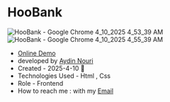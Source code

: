 # HooBank
![HooBank - Google Chrome 4_10_2025 4_53_39 AM](https://github.com/user-attachments/assets/db9ed335-017b-448d-9bfc-83f9ce4f6568)
![HooBank - Google Chrome 4_10_2025 4_55_39 AM](https://github.com/user-attachments/assets/4af1e2da-e4b7-41cf-9cbe-f41c64361290)
<ul>
  <li><a href="https://aydinnouriweb.github.io/HooBank/">Online Demo</a></li>
   <li>developed by <a href="https://github.com/AydinNouriWeb">Aydin Nouri</a></li>
   <li>Created - 2025-4-10 🖤</li>
   <li>Technologies Used - Html , Css</li>
   <li>Role - Frontend</li>
  <li>How to reach me : with my <a href="aydinnouriweb@gmail.com">Email</a></li>
</ul>

